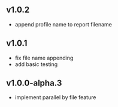 ## v1.0.2

- append profile name to report filename

## v1.0.1

- fix file name appending
- add basic testing

## v1.0.0-alpha.3

- implement parallel by file feature
